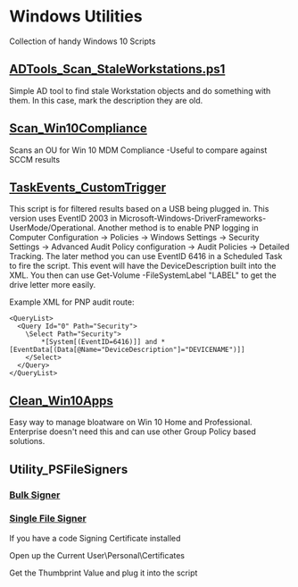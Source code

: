# Windows Utilities
Collection of handy Windows 10 Scripts

## [ADTools_Scan_StaleWorkstations.ps1](https://github.com/userVII/Windows-Utilities/blob/master/ADTools_Scan_StaleWorkstations.ps1)
Simple AD tool to find stale Workstation objects and do something with them. In this case, mark the description they are old.

## [Scan_Win10Compliance](https://github.com/userVII/Windows-10-Utilities/blob/master/Scan_Win10Compliance.ps1)
Scans an OU for Win 10 MDM Compliance
-Useful to compare against SCCM results

## [TaskEvents_CustomTrigger](https://github.com/userVII/Windows-10-Utilities/blob/master/TaskEvents_CustomTrigger.ps1)
This script is for filtered results based on a USB being plugged in. This version uses 
EventID 2003 in Microsoft-Windows-DriverFrameworks-UserMode/Operational. Another method is
to enable PNP logging in Computer Configuration -> Policies -> Windows Settings ->
Security Settings -> Advanced Audit Policy configuration -> Audit Policies -> Detailed Tracking.
The later method you can use EventID 6416 in a Scheduled Task to fire the script. This event will have 
the DeviceDescription built into the XML. You then can use Get-Volume -FileSystemLabel "LABEL" to get
the drive letter more easily.

Example XML for PNP audit route:
```
<QueryList>
  <Query Id="0" Path="Security">
    \Select Path="Security">
        *[System[(EventID=6416)]] and *[EventData[(Data[@Name="DeviceDescription"]="DEVICENAME")]]
    </Select>
  </Query>
</QueryList>
```
## [Clean_Win10Apps](https://github.com/userVII/Windows-10-Utilities/blob/master/Clean_Win10Apps.ps1)
Easy way to manage bloatware on Win 10 Home and Professional. Enterprise doesn't need this and can use other Group Policy based solutions.

## Utility_PSFileSigners
### [Bulk Signer](https://github.com/userVII/Windows-10-Utilities/blob/master/Utility_BulkPSFileSigner.ps1)
### [Single File Signer](https://github.com/userVII/Windows-Utilities/blob/master/Utility_SinglePSFileSigner.ps1)
If you have a code Signing Certificate installed

Open up the Current User\Personal\Certificates

Get the Thumbprint Value and plug it into the script
